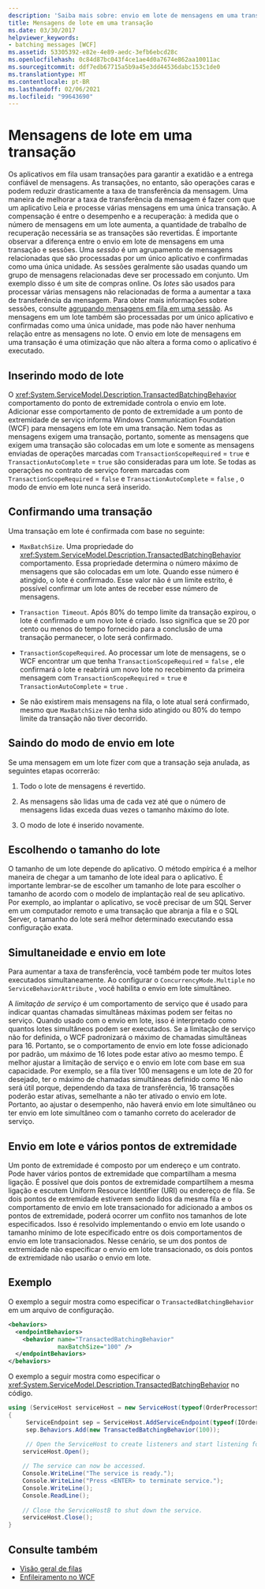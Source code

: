 ```yaml
---
description: 'Saiba mais sobre: envio em lote de mensagens em uma transação'
title: Mensagens de lote em uma transação
ms.date: 03/30/2017
helpviewer_keywords:
- batching messages [WCF]
ms.assetid: 53305392-e82e-4e89-aedc-3efb6ebcd28c
ms.openlocfilehash: 0c84d87bc043f4ce1ae4d0a7674e862aa10011ac
ms.sourcegitcommit: ddf7edb67715a5b9a45e3dd44536dabc153c1de0
ms.translationtype: MT
ms.contentlocale: pt-BR
ms.lasthandoff: 02/06/2021
ms.locfileid: "99643690"
---
```

# <a name="batching-messages-in-a-transaction"></a>Mensagens de lote em uma transação

Os aplicativos em fila usam transações para garantir a exatidão e a entrega confiável de mensagens. As transações, no entanto, são operações caras e podem reduzir drasticamente a taxa de transferência da mensagem. Uma maneira de melhorar a taxa de transferência da mensagem é fazer com que um aplicativo Leia e processe várias mensagens em uma única transação. A compensação é entre o desempenho e a recuperação: à medida que o número de mensagens em um lote aumenta, a quantidade de trabalho de recuperação necessária se as transações são revertidas. É importante observar a diferença entre o envio em lote de mensagens em uma transação e sessões. Uma *sessão* é um agrupamento de mensagens relacionadas que são processadas por um único aplicativo e confirmadas como uma única unidade. As sessões geralmente são usadas quando um grupo de mensagens relacionadas deve ser processado em conjunto. Um exemplo disso é um site de compras online. Os *lotes* são usados para processar várias mensagens não relacionadas de forma a aumentar a taxa de transferência da mensagem. Para obter mais informações sobre sessões, consulte [agrupando mensagens em fila em uma sessão](grouping-queued-messages-in-a-session.md). As mensagens em um lote também são processadas por um único aplicativo e confirmadas como uma única unidade, mas pode não haver nenhuma relação entre as mensagens no lote. O envio em lote de mensagens em uma transação é uma otimização que não altera a forma como o aplicativo é executado.  
  
## <a name="entering-batching-mode"></a>Inserindo modo de lote  

 O <xref:System.ServiceModel.Description.TransactedBatchingBehavior> comportamento do ponto de extremidade controla o envio em lote. Adicionar esse comportamento de ponto de extremidade a um ponto de extremidade de serviço informa Windows Communication Foundation (WCF) para mensagens em lote em uma transação. Nem todas as mensagens exigem uma transação, portanto, somente as mensagens que exigem uma transação são colocadas em um lote e somente as mensagens enviadas de operações marcadas com `TransactionScopeRequired`  =  `true` e `TransactionAutoComplete`  =  `true` são consideradas para um lote. Se todas as operações no contrato de serviço forem marcadas com `TransactionScopeRequired`  =  `false` e `TransactionAutoComplete`  =  `false` , o modo de envio em lote nunca será inserido.  
  
## <a name="committing-a-transaction"></a>Confirmando uma transação  

 Uma transação em lote é confirmada com base no seguinte:  
  
- `MaxBatchSize`. Uma propriedade do <xref:System.ServiceModel.Description.TransactedBatchingBehavior> comportamento. Essa propriedade determina o número máximo de mensagens que são colocadas em um lote. Quando esse número é atingido, o lote é confirmado. Esse valor não é um limite estrito, é possível confirmar um lote antes de receber esse número de mensagens.  
  
- `Transaction Timeout`. Após 80% do tempo limite da transação expirou, o lote é confirmado e um novo lote é criado. Isso significa que se 20 por cento ou menos do tempo fornecido para a conclusão de uma transação permanecer, o lote será confirmado.  
  
- `TransactionScopeRequired`. Ao processar um lote de mensagens, se o WCF encontrar um que tenha `TransactionScopeRequired`  =  `false` , ele confirmará o lote e reabrirá um novo lote no recebimento da primeira mensagem com `TransactionScopeRequired`  =  `true` e `TransactionAutoComplete`  =  `true` .  
  
- Se não existirem mais mensagens na fila, o lote atual será confirmado, mesmo que `MaxBatchSize` não tenha sido atingido ou 80% do tempo limite da transação não tiver decorrido.  
  
## <a name="leaving-batching-mode"></a>Saindo do modo de envio em lote  

 Se uma mensagem em um lote fizer com que a transação seja anulada, as seguintes etapas ocorrerão:  
  
1. Todo o lote de mensagens é revertido.  
  
2. As mensagens são lidas uma de cada vez até que o número de mensagens lidas exceda duas vezes o tamanho máximo do lote.  
  
3. O modo de lote é inserido novamente.  
  
## <a name="choosing-the-batch-size"></a>Escolhendo o tamanho do lote  

 O tamanho de um lote depende do aplicativo. O método empírica é a melhor maneira de chegar a um tamanho de lote ideal para o aplicativo. É importante lembrar-se de escolher um tamanho de lote para escolher o tamanho de acordo com o modelo de implantação real de seu aplicativo. Por exemplo, ao implantar o aplicativo, se você precisar de um SQL Server em um computador remoto e uma transação que abranja a fila e o SQL Server, o tamanho do lote será melhor determinado executando essa configuração exata.  
  
## <a name="concurrency-and-batching"></a>Simultaneidade e envio em lote  

 Para aumentar a taxa de transferência, você também pode ter muitos lotes executados simultaneamente. Ao configurar o `ConcurrencyMode.Multiple` no `ServiceBehaviorAttribute` , você habilita o envio em lote simultâneo.  
  
 A *limitação de serviço* é um comportamento de serviço que é usado para indicar quantas chamadas simultâneas máximas podem ser feitas no serviço. Quando usado com o envio em lote, isso é interpretado como quantos lotes simultâneos podem ser executados. Se a limitação de serviço não for definida, o WCF padronizará o máximo de chamadas simultâneas para 16. Portanto, se o comportamento de envio em lote fosse adicionado por padrão, um máximo de 16 lotes pode estar ativo ao mesmo tempo. É melhor ajustar a limitação de serviço e o envio em lote com base em sua capacidade. Por exemplo, se a fila tiver 100 mensagens e um lote de 20 for desejado, ter o máximo de chamadas simultâneas definido como 16 não será útil porque, dependendo da taxa de transferência, 16 transações poderão estar ativas, semelhante a não ter ativado o envio em lote. Portanto, ao ajustar o desempenho, não haverá envio em lote simultâneo ou ter envio em lote simultâneo com o tamanho correto do acelerador de serviço.  
  
## <a name="batching-and-multiple-endpoints"></a>Envio em lote e vários pontos de extremidade  

 Um ponto de extremidade é composto por um endereço e um contrato. Pode haver vários pontos de extremidade que compartilham a mesma ligação. É possível que dois pontos de extremidade compartilhem a mesma ligação e escutem Uniform Resource Identifier (URI) ou endereço de fila. Se dois pontos de extremidade estiverem sendo lidos da mesma fila e o comportamento de envio em lote transacionado for adicionado a ambos os pontos de extremidade, poderá ocorrer um conflito nos tamanhos de lote especificados. Isso é resolvido implementando o envio em lote usando o tamanho mínimo de lote especificado entre os dois comportamentos de envio em lote transacionados. Nesse cenário, se um dos pontos de extremidade não especificar o envio em lote transacionado, os dois pontos de extremidade não usarão o envio em lote.  
  
## <a name="example"></a>Exemplo  

 O exemplo a seguir mostra como especificar o `TransactedBatchingBehavior` em um arquivo de configuração.  
  
```xml  
<behaviors>
  <endpointBehaviors>
    <behavior name="TransactedBatchingBehavior"
              maxBatchSize="100" />
  </endpointBehaviors>
</behaviors>
```  
  
 O exemplo a seguir mostra como especificar o <xref:System.ServiceModel.Description.TransactedBatchingBehavior> no código.  
  
```csharp
using (ServiceHost serviceHost = new ServiceHost(typeof(OrderProcessorService)))
{
     ServiceEndpoint sep = ServiceHost.AddServiceEndpoint(typeof(IOrderProcessor), new NetMsmqBinding(), "net.msmq://localhost/private/ServiceModelSamplesTransacted");
     sep.Behaviors.Add(new TransactedBatchingBehavior(100));

     // Open the ServiceHost to create listeners and start listening for messages.
    serviceHost.Open();
  
    // The service can now be accessed.
    Console.WriteLine("The service is ready.");
    Console.WriteLine("Press <ENTER> to terminate service.");
    Console.WriteLine();
    Console.ReadLine();
  
    // Close the ServiceHostB to shut down the service.
    serviceHost.Close();
}  
```  
  
## <a name="see-also"></a>Consulte também

- [Visão geral de filas](queues-overview.md)
- [Enfileiramento no WCF](queuing-in-wcf.md)
